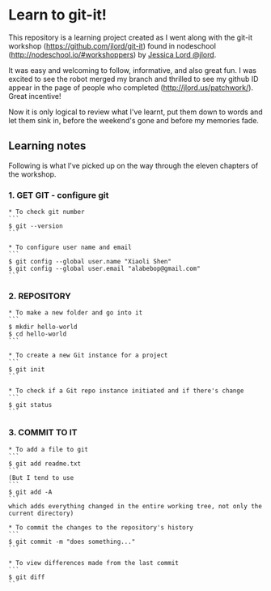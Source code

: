 # Learn to git-it!

This repository is a learning project created as I went along with the git-it workshop (https://github.com/jlord/git-it) found in nodeschool (http://nodeschool.io/#workshoppers) by [Jessica Lord @jlord](http://jlord.us/).

It was easy and welcoming to follow, informative, and also great fun. I was excited to see the robot merged my branch and thrilled to see my github ID appear in the page of people who completed (http://jlord.us/patchwork/). Great incentive!

Now it is only logical to review what I've learnt, put them down to words and let them sink in, before the weekend's gone and before my memories fade.


## Learning notes

Following is what I've picked up on the way through the eleven chapters of the workshop. 

### 1. GET GIT - configure git

	* To check git number
	```
	$ git --version
	```

	* To configure user name and email
	```
	$ git config --global user.name "Xiaoli Shen"
	$ git config --global user.email "alabebop@gmail.com"
	```

### 2. REPOSITORY

	* To make a new folder and go into it
	```
	$ mkdir hello-world
	$ cd hello-world
	```

	* To create a new Git instance for a project
	```
	$ git init
	```

	* To check if a Git repo instance initiated and if there's change
	```
	$ git status
	```

### 3. COMMIT TO IT

	* To add a file to git
	```
	$ git add readme.txt
	```
	(But I tend to use
	```
	$ git add -A
	```
	which adds everything changed in the entire working tree, not only the current directory)

	* To commit the changes to the repository's history
	```
	$ git commit -m "does something..."
	```

	* To view differences made from the last commit
	```
	$ git diff
	``








